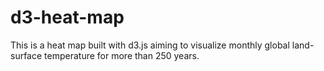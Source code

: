 # d3-heat-map
This is a heat map built with d3.js aiming to visualize monthly global land-surface temperature for more than 250 years.

